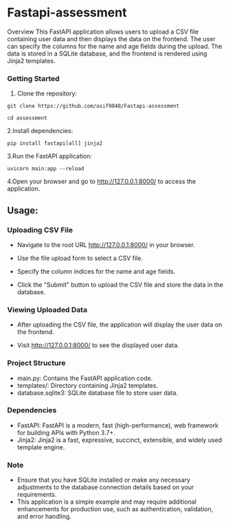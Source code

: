 # Fastapi-assessment
Overview
This FastAPI application allows users to upload a CSV file containing user data and then displays the data on the frontend. The user can specify the columns for the name and age fields during the upload. The data is stored in a SQLite database, and the frontend is rendered using Jinja2 templates.

### Getting Started
1. Clone the repository:
```
git clone https://github.com/asif9048/Fastapi-assessment
```
```
cd assessment
```
2.Install dependencies:
```
pip install fastapi[all] jinja2
```
3.Run the FastAPI application:
```
uvicorn main:app --reload
```
4.Open your browser and go to http://127.0.0.1:8000/ to access the application.

## Usage:
### Uploading CSV File
- Navigate to the root URL http://127.0.0.1:8000/ in your browser.

- Use the file upload form to select a CSV file.

- Specify the column indices for the name and age fields.

- Click the "Submit" button to upload the CSV file and store the data in the database.

### Viewing Uploaded Data
- After uploading the CSV file, the application will display the user data on the frontend.

- Visit http://127.0.0.1:8000/ to see the displayed user data.
### Project Structure
- main.py: Contains the FastAPI application code.
- templates/: Directory containing Jinja2 templates.
- database.sqlite3: SQLite database file to store user data.
### Dependencies
- FastAPI: FastAPI is a modern, fast (high-performance), web framework for building APIs with Python 3.7+.
- Jinja2: Jinja2 is a fast, expressive, succinct, extensible, and widely used template engine.
### Note
- Ensure that you have SQLite installed or make any necessary adjustments to the database connection details based on your requirements.
- This application is a simple example and may require additional enhancements for production use, such as authentication, validation, and error handling.
